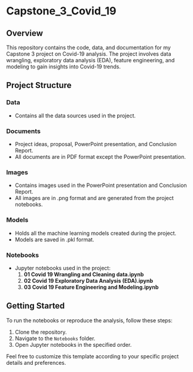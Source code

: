 # Capstone_3_Covid_19

## Overview
This repository contains the code, data, and documentation for my Capstone 3 project on Covid-19 analysis. The project involves data wrangling, exploratory data analysis (EDA), feature engineering, and modeling to gain insights into Covid-19 trends.

## Project Structure

### Data
- Contains all the data sources used in the project.

### Documents
- Project ideas, proposal, PowerPoint presentation, and Conclusion Report.
- All documents are in PDF format except the PowerPoint presentation.

### Images
- Contains images used in the PowerPoint presentation and Conclusion Report.
- All images are in .png format and are generated from the project notebooks.

### Models
- Holds all the machine learning models created during the project.
- Models are saved in .pkl format.

### Notebooks
- Jupyter notebooks used in the project:
  1. **01 Covid 19 Wrangling and Cleaning data.ipynb**
  2. **02 Covid 19 Exploratory Data Analysis (EDA).ipynb**
  3. **03 Covid 19 Feature Engineering and Modeling.ipynb**

## Getting Started
To run the notebooks or reproduce the analysis, follow these steps:

1. Clone the repository.
2. Navigate to the `Notebooks` folder.
3. Open Jupyter notebooks in the specified order.


Feel free to customize this template according to your specific project details and preferences.

